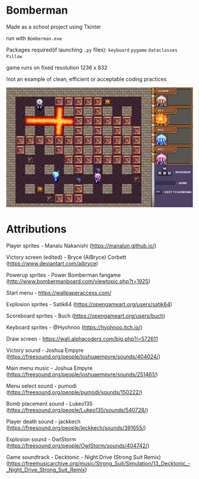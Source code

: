 # Bomberman
Made as a school project using Tkinter

run with `Bomberman.exe`

Packages required(if launching `.py` files):
`keyboard`
`pygame`
`dataclasses`
`Pillow`

game runs on fixed resolution 1236 x 832


!not an example of clean, efficient or acceptable coding practices


![snapshot](other_textures/sample.PNG)

# Attributions

Player sprites - Manalu Nakanishi (https://manalun.github.io/)

Victory screen (edited) - Bryce (AIBryce) Corbett (https://www.deviantart.com/aibryce)

Powerup sprites - Power Bomberman fangame (http://www.bombermanboard.com/viewtopic.php?t=1925)

Start menu - https://wallpaperaccess.com/

Explosion sprites - Satik64 (https://opengameart.org/users/satik64)

Scoreboard sprites - Buch (https://opengameart.org/users/buch)

Keyboard sprites - @Hyohnoo (https://hyohnoo.itch.io/)

Draw screen - https://wall.alphacoders.com/big.php?i=572611

Victory sound - Joshua Empyre (https://freesound.org/people/joshuaempyre/sounds/404024/)

Main menu music - Joshua Empyre (https://freesound.org/people/joshuaempyre/sounds/251461/)

Menu select sound - pumodi (https://freesound.org/people/pumodi/sounds/150222/)

Bomb placement sound - Lukeo135 (https://freesound.org/people/Lukeo135/sounds/540728/)

Player death sound - jackkech (https://freesound.org/people/jeckkech/sounds/391655/)

Explosion sound - OwlStorm (https://freesound.org/people/OwlStorm/sounds/404742/)

Game soundtrack - Decktonic - Night Drive (Strong Suit Remix) (https://freemusicarchive.org/music/Strong_Suit/Simulation/13_Decktonic_-_Night_Drive_Strong_Suit_Remix)
